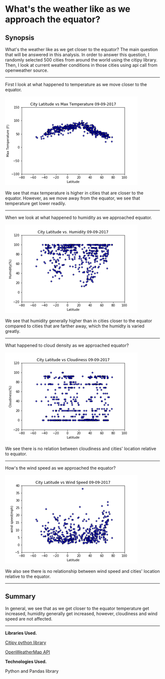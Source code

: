 # What's the weather like as we approach the equator?
<div>
<h2>Synopsis</h2>
What's the weather like as we get closer to the equator?  The main question that will be answered in this analysis.  In order to answer this question, I randomly selected 500 cities from around the world using the citipy library.  Then, I look at current weather conditions in those cities using api call from openweather source.


--------------------------
First I look at what happened to temperature as we move closer to the equator.

![temp_lat](images/temp_lat.png)

We see that max temperature is higher in cities that are closer to the equator.  However, as we move away from the equator, we see that temperature get lower readily.

---------------------------
When we look at what happened to humidity as we approached equator.

![lat_hum](images/lat_hum.png)

We see that humidity generally higher than in cities closer to the equator compared to cities that are farther away, which the humidty is varied greatly.


----------------------------
What happened to cloud density as we approached equator?

![lat_cloud](images/lat_cloud.png)

We see there is no relation between cloudiness and cities' location relative to equator.


------------------------------
How's the wind speed as we approached the equator?

![lat_wind](images/lat_wind.png)

We also see there is no relationship between wind speed and cities' location relative to the equator.
<div>

-----------------------------

<h2>Summary</h2>
In general, we see that as we get closer to the equator temperature get increased, humidity generally get increased, however, cloudiness and wind speed are not affected.


-------------------------------





<strong>Libraries Used.</strong>

<div>

[Citipy python library](https://pypi.python.org/pypi/citipy)

<div>

[OpenWeatherMap API](https://openweathermap.org/api)

<div>
<strong>Technologies Used.</strong>

Python and Pandas library
